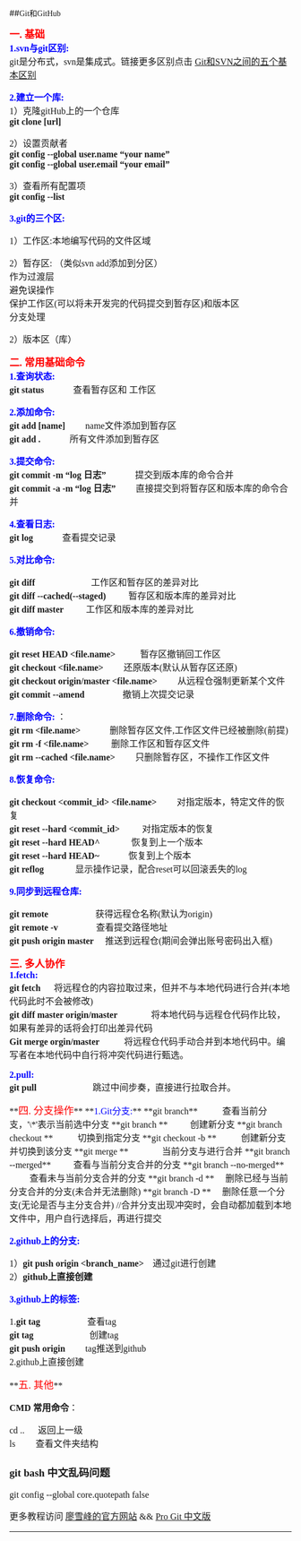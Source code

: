 ##<font face="微软雅黑">Git和GitHub

**<font size="4" color="red" >一. 基础</font>**  
<font size="3"> **<font size="3" color="blue">1.svn与git区别:</font>**  
git是分布式，svn是集成式。链接更多区别点击 [Git和SVN之间的五个基本区别](http://blog.jobbole.com/31444/)

<font size="3"> **<font size="3" color="blue">2.建立一个库:</font>**  
1）克隆gitHub上的一个仓库  
**git  clone  [url]**

2）设置贡献者  
**git config --global  user.name  “your name”**  
**git config --global user.email  “your email”**  

3）查看所有配置项  
**git config --list**


<font size="3"> **<font size="3" color="blue">3.git的三个区:</font>**

1）工作区:本地编写代码的文件区域

2）暂存区: （类似svn add添加到分区）   
作为过渡层  
避免误操作  
保护工作区(可以将未开发完的代码提交到暂存区)和版本区  
分支处理  

2）版本区（库） 

**<font size="4" color="red" >二. 常用基础命令</font>**  
<font size="3"> **<font size="3" color="blue">1.查询状态:</font>**  
**git status** &emsp;&emsp;&emsp;查看暂存区和 工作区   

<font size="3"> **<font size="3" color="blue">2.添加命令:</font>**   
**git add [name]** &emsp;&emsp;name文件添加到暂存区  
**git add .**      &emsp;&emsp;&emsp;所有文件添加到暂存区   

<font size="3"> **<font size="3" color="blue">3.提交命令:</font>**  
**git commit -m “log 日志”**    &emsp;&emsp;&emsp;提交到版本库的命令合并  
**git commit -a -m “log 日志”**  &emsp;&emsp;直接提交到将暂存区和版本库的命令合并  

<font size="3"> **<font size="3" color="blue">4.查看日志:</font>**  
**git log** &emsp;&emsp;&emsp;查看提交记录 

**<font size="3" color="blue">5.对比命令:</font>** 
  
**git diff**&emsp;  &emsp;  &emsp;  &emsp;  &emsp;  工作区和暂存区的差异对比  
**git diff --cached(--staged)** &emsp;&emsp; 暂存区和版本库的差异对比  
**git diff master**  &emsp;&emsp; 工作区和版本库的差异对比  

**<font size="3" color="blue">6.撤销命令:</font>**
              
**git reset HEAD  <file.name>** &emsp; &emsp; 暂存区撤销回工作区  
**git checkout  <file.name>**   &emsp;&emsp;还原版本(默认从暂存区还原)  
**git checkout origin/master <file.name>**   &emsp;&emsp;从远程仓强制更新某个文件    
**git commit --amend** &emsp;&emsp;&emsp;&emsp;撤销上次提交记录   

**<font size="3" color="blue">7.删除命令:</font>**
：  
**git rm <file.name>**   &emsp;&emsp;&emsp;删除暂存区文件,工作区文件已经被删除(前提)  
**git rm -f <file.name>** &emsp;&emsp; 删除工作区和暂存区文件  
**git rm --cached <file.name>** &emsp;&emsp;只删除暂存区，不操作工作区文件  

**<font size="3" color="blue">8.恢复命令:</font>**
  
**git checkout <commit_id> <file.name>**   &emsp;&emsp;对指定版本，特定文件的恢复  
**git reset --hard <commit_id>**  &emsp;&emsp; 对指定版本的恢复   
**git reset --hard HEAD^**  &emsp;&emsp;&emsp; 恢复到上一个版本   
**git reset --hard HEAD~<num>**&emsp;&emsp;&emsp; 恢复到上<num>个版本   
**git reflog**   &emsp;&emsp;&emsp; 显示操作记录，配合reset可以回滚丢失的log   

**<font size="3" color="blue">9.同步到远程仓库:</font>**


**git remote**  &emsp;&emsp;&emsp;&emsp;&emsp;获得远程仓名称(默认为origin)   
**git remote -v** &emsp;&emsp;&emsp;&emsp;查看提交路径地址   
**git push origin master** &emsp;推送到远程仓(期间会弹出账号密码出入框)   
</font>  

**<font size="4" color="red" >三. 多人协作</font>**    
<font size="3"> **<font size="3" color="blue">1.fetch:</font>**  
**git fetch**  &emsp;  将远程仓的内容拉取过来，但并不与本地代码进行合并(本地代码此时不会被修改)  
**git diff master origin/master**   &emsp; &emsp; &emsp;将本地代码与远程仓代码作比较，如果有差异的话将会打印出差异代码  
**Git merge orgin/master**   &emsp; &emsp; 将远程仓代码手动合并到本地代码中。编写者在本地代码中自行将冲突代码进行甄选。   

**<font size="3" color="blue">2.pull:</font>**   
**git pull**&emsp;  &emsp;  &emsp;  &emsp;  &emsp; 跳过中间步奏，直接进行拉取合并。  

</font>
**<font size="4" color="red" >四. 分支操作</font>**  
<font size="3"> **<font size="3" color="blue">1.Git分支:</font>**  
**git branch**     &emsp;  &emsp; 查看当前分支，'\*'表示当前选中分支  
**git branch <branch_name>**  &emsp; &emsp;创建新分支    
**git branch checkout <branch_name>**  &emsp; &emsp; 切换到指定分支  
**git checkout -b <branch_name>**  &emsp; &emsp; 创建新分支并切换到该分支  
**git merge <branch_name>**  &emsp; &emsp; &emsp;当前分支与<branch_name>进行合并    
**git branch --merged**   &emsp;  &emsp;查看与当前分支合并的分支  
**git branch --no-merged**   &emsp;  &emsp;查看未与当前分支合并的分支  
**git branch -d <branch_name>**   &emsp;删除已经与当前分支合并的分支(未合并无法删除)  
**git branch -D <branch_name>**   &emsp;删除任意一个分支(无论是否与主分支合并)   
//合并分支出现冲突时，会自动都加载到本地文件中，用户自行选择后，再进行提交


**<font size="3" color="blue">2.github上的分支:</font>** 
  
1）**git push origin <branch_name>**&emsp;通过git进行创建  
2）**github上直接创建** 

**<font size="3" color="blue">3.github上的标签:</font>**
              
1.**git tag**    &emsp;&emsp;&emsp;&emsp;&emsp;查看tag  
  **git tag <version>** &emsp;&emsp;&emsp;&emsp;&emsp;&emsp;创建tag  
  **git push origin <version>**&emsp;&emsp;tag推送到github     
2.github上直接创建

</font>  
**<font size="4" color="red" >五. 其他</font>**  

**CMD 常用命令**：  

cd ..  &emsp;  返回上一级  
ls &emsp;&emsp;查看文件夹结构  

### git bash 中文乱码问题
git config --global core.quotepath false

更多教程访问 [廖雪峰的官方网站](http://www.liaoxuefeng.com/wiki/0013739516305929606dd18361248578c67b8067c8c017b000) && [Pro Git 中文版](http://git.oschina.net/progit/)
******

